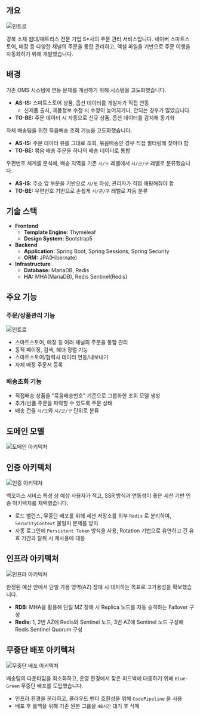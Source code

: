



## 개요

![인트로](https://github-production-user-asset-6210df.s3.amazonaws.com/89298198/477962208-683688e1-5bee-4031-ae62-3ba2d01abfcd.png?X-Amz-Algorithm=AWS4-HMAC-SHA256&X-Amz-Credential=AKIAVCODYLSA53PQK4ZA%2F20250814%2Fus-east-1%2Fs3%2Faws4_request&X-Amz-Date=20250814T100931Z&X-Amz-Expires=300&X-Amz-Signature=536b1827a06fa61d5e9cd4dc4309a7ddf4fc5205322c92551ed1c6fc6c73c571&X-Amz-SignedHeaders=host)

경북 소재 침대/매트리스 전문 기업 S*사의 주문 관리 서비스입니다. 네이버 스마트스토어, 매장 등 다양한 채널의 주문을 통합 관리하고, 엑셀 파일을 기반으로 주문 이행을 자동화하기 위해 개발했습니다.



## 배경

기존 OMS 시스템에 연동 문제를 개선하기 위해 시스템을 고도화했습니다.

- **AS-IS:** 스마트스토어 상품, 옵션 데이터를 개발자가 직접 연동
  - 신제품 출시, 제품정보 수정 시 수정이 늦어지거나, 안되는 경우가 많았습니다.
- **TO-BE:** 주문 데이터 시 자동으로 신규 상품, 옵션 데이터를 감지해 동기화

자체 배송팀을 위한 묶음배송 조회 기능을 고도화했습니다.

- **AS-IS:** 주문 데이터 뷰를 그대로 조회, 묶음배송인 경우 직접 필터링해 찾아야 함
- **TO-BE:** 묶음 배송 주문을 하나의 배송 데이터로 통합

우편번호 체계를 분석해, 배송 지역을 기존 `시/도` 레벨에서 `시/군/구` 레벨로 분류했습니다.

- **AS-IS:** 주소 앞 부분을 기반으로 `시/도`  파싱, 관리자가 직접 매핑해줘야 함
- **TO-BE:** 우편번호 기반으로 손쉽게 `시/군/구` 레벨로 자동 분류



## 기술 스택

- **Frontend**
  - **Template Engine:** Thymeleaf
  - **Design System:** Bootstrap5
- **Backend** 
  - **Application:** Spring Boot, Spring Sessions, Spring Security
  - **ORM:**  JPA(Hibernate)
- **Infrastructure** 
  - **Database:** MariaDB, Redis
  - **HA:** MHA(MariaDB), Redis Sentinel(Redis)



## 주요 기능

### 주문/상품관리 기능 

![인트로](https://github-production-user-asset-6210df.s3.amazonaws.com/89298198/477962208-683688e1-5bee-4031-ae62-3ba2d01abfcd.png?X-Amz-Algorithm=AWS4-HMAC-SHA256&X-Amz-Credential=AKIAVCODYLSA53PQK4ZA%2F20250814%2Fus-east-1%2Fs3%2Faws4_request&X-Amz-Date=20250814T100931Z&X-Amz-Expires=300&X-Amz-Signature=536b1827a06fa61d5e9cd4dc4309a7ddf4fc5205322c92551ed1c6fc6c73c571&X-Amz-SignedHeaders=host)

- 스마트스토어, 매장 등 여러 채널의 주문을 통합 관리
- 동적 페이징, 검색, 헤더 정렬 기능
- 스마트스토어/협력사 데이터 연동/내보내기
- 자체 매장 주문서 등록



### 배송조회 기능

- 직접배송 상품을 "묶음배송번호" 기준으로 그룹화한 조회 모델 생성
- 추가/반품 주문을 파악할 수 있도록 주문 상태
- 배송 건을 `시/도`와 `시/군/구` 단위로 분류



## 도메인 모델

![도메인 아키텍처](https://github.com/user-attachments/assets/f3493b51-630c-47be-bc11-b29d29ebe8e7)



## 인증 아키텍처

![인증 아키텍처](https://github.com/user-attachments/assets/e7347244-4c12-4ae3-87c0-cdcf4941a2e0)

백오피스 서비스 특성 상 예상 사용자가 적고, SSR 방식과 연동성이 좋은 세션 기반 인증 아키텍처를 채택했습니다.

- 로드 밸런스, 무중단 배포를 위해 세션 저장소를 외부 `Redis` 로 분리하여, `SecurityContext` 불일치 문제를 방지
- 자동 로그인에 `Persistent Token` 방식을 사용, Rotation 기법으로 유연하고 긴 유효 기간과 탈취 시 재사용에 대응



 ## 인프라 아키텍처

![인프라 아키텍처](https://github.com/user-attachments/assets/2393078a-9105-4d39-8d30-3f0b44cd59c6)

 한정된 예산 안에서 단일 가용 영역(AZ) 장애 시 대처하는 목표로 고가용성을 확보했습니다.

- **RDB:** MHA을 활용해 단일 MZ 장애 시 Replica 노드를 자동 승격하는 Failover 구성
- **Redis:** 1, 2번 AZ에 Redis와 Sentinel 노드, 3번 AZ에 Sentinel 노드 구성해 Redis Sentinel Quorum 구성




## 무중단 배포 아키텍처
![무중단 배포 아키텍처](https://github.com/user-attachments/assets/97a62474-371e-478c-9e52-7700d04bf8bc)

배송팀의 다운타임을 최소화하고, 운영 환경에서 잦은 피드백에 대응하기 위해 `Blue-Green` 무중단 배포를 도입했습니다.
- 인프라 환경을 분리하고, 클라우드 벤더 호환성을 위해 `CodePipeline` 을 사용
- 배포 후 롤백을 위해 기존 원본 그룹을 `48시간` 대기 후 삭제
